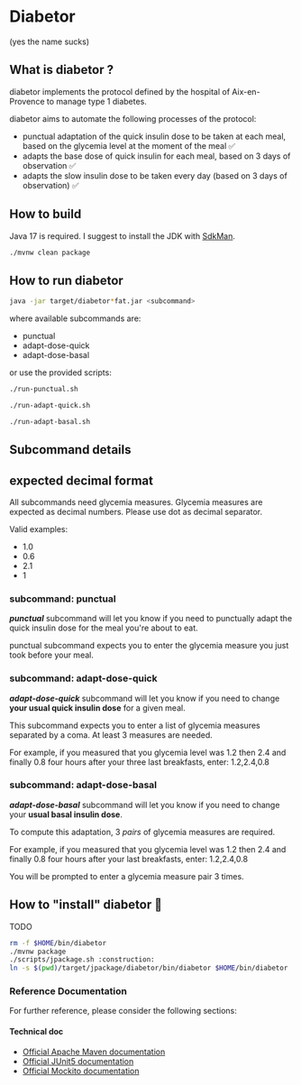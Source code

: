 # Diabetor

(yes the name sucks)

## What is diabetor ?

diabetor implements the protocol defined by the hospital of Aix-en-Provence to manage type 1 diabetes.

diabetor aims to automate the following processes of the protocol:

- punctual adaptation of the quick insulin dose to be taken at each meal, based on the glycemia level at the moment of the meal :white_check_mark:
- adapts the base dose of quick insulin for each meal, based on 3 days of observation :white_check_mark:
- adapts the slow insulin dose to be taken every day (based on 3 days of observation) :white_check_mark:

## How to build

Java 17 is required. I suggest to install the JDK with [SdkMan](https://sdkman.io/).

```bash
./mvnw clean package
```

## How to run diabetor

```bash
java -jar target/diabetor*fat.jar <subcommand>
```

where available subcommands are:
* punctual
* adapt-dose-quick
* adapt-dose-basal

or use the provided scripts:
```bash
./run-punctual.sh
```

```bash
./run-adapt-quick.sh
```

```bash
./run-adapt-basal.sh
```

## Subcommand details

## expected decimal format

All subcommands need glycemia measures. Glycemia measures are expected as decimal numbers. Please use dot as decimal separator.

Valid examples:
* 1.0
* 0.6
* 2.1
* 1

### subcommand: punctual
***punctual*** subcommand will let you know if you need to punctually adapt the quick insulin dose for the meal you're about to eat.

punctual subcommand expects you to enter the glycemia measure you just took before your meal.

### subcommand: adapt-dose-quick

***adapt-dose-quick*** subcommand will let you know if you need to change **your usual quick insulin dose** for a given meal.

This subcommand expects you to enter a list of glycemia measures separated by a coma. At least 3 measures are needed.

For example, if you measured that you glycemia level was 1.2 then 2.4 and finally 0.8 four hours after your three last breakfasts, enter: 1.2,2.4,0.8

### subcommand: adapt-dose-basal

***adapt-dose-basal*** subcommand will let you know if you need to change your **usual basal insulin dose**.

To compute this adaptation, 3 *pairs* of glycemia measures are required. 

For example, if you measured that you glycemia level was 1.2 then 2.4 and finally 0.8 four hours after your last breakfasts, enter: 1.2,2.4,0.8

You will be prompted to enter a glycemia measure pair 3 times.

## How to "install" diabetor :construction:

TODO

```bash
rm -f $HOME/bin/diabetor
./mvnw package
./scripts/jpackage.sh :construction:
ln -s $(pwd)/target/jpackage/diabetor/bin/diabetor $HOME/bin/diabetor
```

### Reference Documentation
For further reference, please consider the following sections:

#### Technical doc

* [Official Apache Maven documentation](https://maven.apache.org/guides/index.html)
* [Official JUnit5 documentation](https://junit.org/junit5/docs/current/user-guide/)
* [Official Mockito documentation](https://javadoc.io/doc/org.mockito/mockito-core/latest/org/mockito/Mockito.html)
